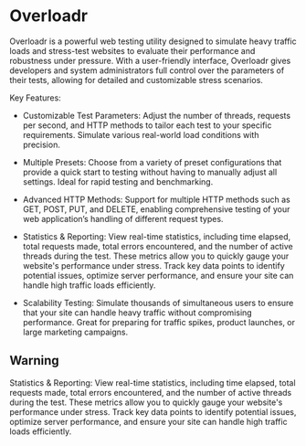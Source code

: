
# Overloadr

Overloadr is a powerful web testing utility designed to simulate heavy traffic loads and stress-test websites to evaluate their performance and robustness under pressure. With a user-friendly interface, Overloadr gives developers and system administrators full control over the parameters of their tests, allowing for detailed and customizable stress scenarios.

Key Features:

 - Customizable Test Parameters: Adjust the number of threads, requests per second, and HTTP methods to tailor each test to your specific requirements. Simulate various real-world load conditions with precision.

 - Multiple Presets: Choose from a variety of preset configurations that provide a quick start to testing without having to manually adjust all settings. Ideal for rapid testing and benchmarking.

 - Advanced HTTP Methods: Support for multiple HTTP methods such as GET, POST, PUT, and DELETE, enabling comprehensive testing of your web application’s handling of different request types.

 - Statistics & Reporting: View real-time statistics, including time elapsed, total requests made, total errors encountered, and the number of active threads during the test. These metrics allow you to quickly gauge your website's performance under stress. Track key data points to identify potential issues, optimize server performance, and ensure your site can handle high traffic loads efficiently.

 - Scalability Testing: Simulate thousands of simultaneous users to ensure that your site can handle heavy traffic without compromising performance. Great for preparing for traffic spikes, product launches, or large marketing campaigns.

## Warning
Statistics & Reporting: View real-time statistics, including time elapsed, total requests made, total errors encountered, and the number of active threads during the test. These metrics allow you to quickly gauge your website's performance under stress. Track key data points to identify potential issues, optimize server performance, and ensure your site can handle high traffic loads efficiently.

